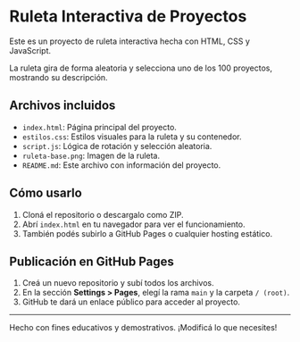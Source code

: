 # Ruleta Interactiva de Proyectos

Este es un proyecto de ruleta interactiva hecha con HTML, CSS y JavaScript.

La ruleta gira de forma aleatoria y selecciona uno de los 100 proyectos, mostrando su descripción.

## Archivos incluidos

- `index.html`: Página principal del proyecto.
- `estilos.css`: Estilos visuales para la ruleta y su contenedor.
- `script.js`: Lógica de rotación y selección aleatoria.
- `ruleta-base.png`: Imagen de la ruleta.
- `README.md`: Este archivo con información del proyecto.

## Cómo usarlo

1. Cloná el repositorio o descargalo como ZIP.
2. Abrí `index.html` en tu navegador para ver el funcionamiento.
3. También podés subirlo a GitHub Pages o cualquier hosting estático.

## Publicación en GitHub Pages

1. Creá un nuevo repositorio y subí todos los archivos.
2. En la sección **Settings > Pages**, elegí la rama `main` y la carpeta `/ (root)`.
3. GitHub te dará un enlace público para acceder al proyecto.

---

Hecho con fines educativos y demostrativos. ¡Modificá lo que necesites!

